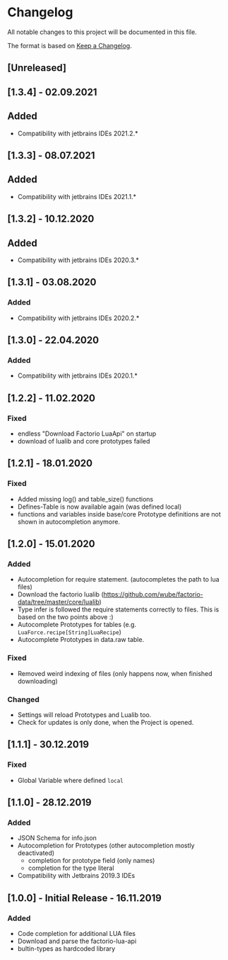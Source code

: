 # Changelog
All notable changes to this project will be documented in this file.

The format is based on [Keep a Changelog](https://keepachangelog.com/en/1.0.0/).

## [Unreleased]

## [1.3.4] - 02.09.2021
## Added
- Compatibility with jetbrains IDEs 2021.2.*

## [1.3.3] - 08.07.2021
## Added
- Compatibility with jetbrains IDEs 2021.1.*

## [1.3.2] - 10.12.2020
## Added
- Compatibility with jetbrains IDEs 2020.3.*

## [1.3.1] - 03.08.2020
### Added
- Compatibility with jetbrains IDEs 2020.2.*

## [1.3.0] - 22.04.2020
### Added
- Compatibility with jetbrains IDEs 2020.1.*

## [1.2.2] - 11.02.2020
### Fixed
- endless "Download Factorio LuaApi" on startup
- download of lualib and core prototypes failed

## [1.2.1] - 18.01.2020
### Fixed
- Added missing log() and table_size() functions
- Defines-Table is now available again (was defined local)
- functions and variables inside base/core Prototype definitions are not shown in autocompletion anymore.

## [1.2.0] - 15.01.2020
### Added
- Autocompletion for require statement. (autocompletes the path to lua files)
- Download the factorio lualib (https://github.com/wube/factorio-data/tree/master/core/lualib)
- Type infer is followed the require statements correctly to files. This is based on the two points above :)
- Autocomplete Prototypes for tables (e.g. `LuaForce.recipe[String]LuaRecipe`)
- Autocomplete Prototypes in data.raw table.

### Fixed
- Removed weird indexing of files (only happens now, when finished downloading)

### Changed
- Settings will reload Prototypes and Lualib too.
- Check for updates is only done, when the Project is opened.

## [1.1.1] - 30.12.2019
### Fixed
- Global Variable where defined `local`

## [1.1.0] - 28.12.2019
### Added
- JSON Schema for info.json
- Autocompletion for Prototypes (other autocompletion mostly deactivated)
    - completion for prototype field (only names)
    - completion for the type literal
- Compatibility with Jetbrains 2019.3 IDEs

## [1.0.0] - Initial Release - 16.11.2019
### Added
- Code completion for additional LUA files
- Download and parse the factorio-lua-api
- bultin-types as hardcoded library
